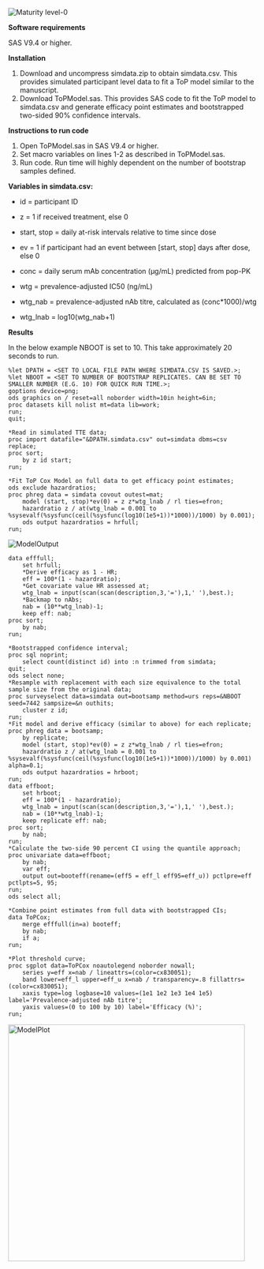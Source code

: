 ![Maturity level-0](https://img.shields.io/badge/Maturity%20Level-ML--0-red)

**Software requirements**

SAS V9.4 or higher.

**Installation**

1. Download and uncompress simdata.zip to obtain simdata.csv. This provides simulated participant level data to fit a ToP model similar to the manuscript.
2. Download ToPModel.sas. This provides SAS code to fit the ToP model to simdata.csv and generate efficacy point estimates and bootstrapped two-sided 90% confidence intervals.

**Instructions to run code**

1. Open ToPModel.sas in SAS V9.4 or higher.
2. Set macro variables on lines 1-2 as described in ToPModel.sas.
3. Run code. Run time will highly dependent on the number of bootstrap samples defined.

**Variables in simdata.csv:**

- id = participant ID

- z = 1 if received treatment, else 0
- start, stop = daily at-risk intervals relative to time since dose

- ev = 1 if participant had an event between [start, stop] days after dose, else 0

- conc = daily serum mAb concentration (μg/mL) predicted from pop-PK

- wtg = prevalence-adjusted IC50 (ng/mL)

- wtg_nab = prevalence-adjusted nAb titre, calculated as (conc*1000)/wtg

- wtg_lnab = log10(wtg_nab+1)

**Results**

In the below example NBOOT is set to 10. This take approximately 20 seconds to run.

	%let DPATH = <SET TO LOCAL FILE PATH WHERE SIMDATA.CSV IS SAVED.>;
 	%let NBOOT = <SET TO NUMBER OF BOOTSTRAP REPLICATES. CAN BE SET TO SMALLER NUMBER (E.G. 10) FOR QUICK RUN TIME.>;
	goptions device=png;
	ods graphics on / reset=all noborder width=10in height=6in;
	proc datasets kill nolist mt=data lib=work;
	run;
	quit;

	*Read in simulated TTE data;
	proc import datafile="&DPATH.simdata.csv" out=simdata dbms=csv replace;
	proc sort;
		by z id start;
	run;

	*Fit ToP Cox Model on full data to get efficacy point estimates;
	ods exclude hazardratios;
	proc phreg data = simdata covout outest=mat;
		model (start, stop)*ev(0) = z z*wtg_lnab / rl ties=efron;
		hazardratio z / at(wtg_lnab = 0.001 to %sysevalf(%sysfunc(ceil(%sysfunc(log10(1e5+1))*1000))/1000) by 0.001);
		ods output hazardratios = hrfull;
	run;

![ModelOutput](https://github.com/user-attachments/assets/cc578c6d-1ade-49d1-a0ab-6386ef372c32)

	data efffull;
		set hrfull;
		*Derive efficacy as 1 - HR;
		eff = 100*(1 - hazardratio);
		*Get covariate value HR assessed at;
		wtg_lnab = input(scan(scan(description,3,'='),1,' '),best.);
		*Backmap to nAbs;
		nab = (10**wtg_lnab)-1;
		keep eff: nab;
	proc sort;
		by nab;
	run;

	*Bootstrapped confidence interval;
	proc sql noprint;
		select count(distinct id) into :n trimmed from simdata;
	quit;
	ods select none;
	*Resample with replacement with each size equivalence to the total sample size from the original data;
	proc surveyselect data=simdata out=bootsamp method=urs reps=&NBOOT seed=7442 sampsize=&n outhits;
		cluster z id;
	run;
	*Fit model and derive efficacy (similar to above) for each replicate;
	proc phreg data = bootsamp;
		by replicate;
		model (start, stop)*ev(0) = z z*wtg_lnab / rl ties=efron;
		hazardratio z / at(wtg_lnab = 0.001 to %sysevalf(%sysfunc(ceil(%sysfunc(log10(1e5+1))*1000))/1000) by 0.001) alpha=0.1;
		ods output hazardratios = hrboot;
	run;
	data effboot;
		set hrboot;
		eff = 100*(1 - hazardratio);
		wtg_lnab = input(scan(scan(description,3,'='),1,' '),best.);
		nab = (10**wtg_lnab)-1;
		keep replicate eff: nab;
	proc sort;
		by nab;
	run;
	*Calculate the two-side 90 percent CI using the quantile approach;
	proc univariate data=effboot;
		by nab;
		var eff;
		output out=booteff(rename=(eff5 = eff_l eff95=eff_u)) pctlpre=eff pctlpts=5, 95;
	run;
	ods select all;

	*Combine point estimates from full data with bootstrapped CIs;
	data ToPCox;
		merge efffull(in=a) booteff;
		by nab;
		if a;
	run;

	*Plot threshold curve;
	proc sgplot data=ToPCox noautolegend noborder nowall;
		series y=eff x=nab / lineattrs=(color=cx830051);
		band lower=eff_l upper=eff_u x=nab / transparency=.8 fillattrs=(color=cx830051);
		xaxis type=log logbase=10 values=(1e1 1e2 1e3 1e4 1e5) label='Prevalence-adjusted nAb titre';
		yaxis values=(0 to 100 by 10) label='Efficacy (%)';
	run;

<img width="480" alt="ModelPlot" src="https://github.com/user-attachments/assets/a9ac75ea-3048-455f-8612-66ed3b491d00" />
